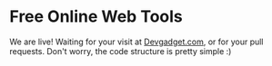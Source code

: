 # Free Online Web Tools
 We are live!
 Waiting for your visit at [Devgadget.com](http://Devgadget.com), or for your pull requests.
 Don't worry, the code structure is pretty simple :)